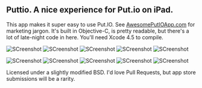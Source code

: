 Puttio. A nice experience for Put.io on iPad.
----

This app makes it super easy to use Put.IO. See [AwesomePutIOApp.com](http://awesomeputioapp.com) for marketing jargon.
It's built in Objective-C, is pretty readable, but there's a lot of late-night code in here. You'll need Xcode 4.5 to compile.


![SCreenshot](https://github.com/orta/Puttio/raw/master/web/iphone1.png)
![SCreenshot](https://github.com/orta/Puttio/raw/master/web/iphone2.png)
![SCreenshot](https://github.com/orta/Puttio/raw/master/web/iphone3.png)
![SCreenshot](https://github.com/orta/Puttio/raw/master/web/iphone4.png)
![SCreenshot](https://github.com/orta/Puttio/raw/master/web/iphone5.png)

![SCreenshot](https://github.com/orta/Puttio/raw/master/web/ipad1.png)
![SCreenshot](https://github.com/orta/Puttio/raw/master/web/ipad2.png)
![SCreenshot](https://github.com/orta/Puttio/raw/master/web/ipad3.png)
![SCreenshot](https://github.com/orta/Puttio/raw/master/web/ipad4.png)
![SCreenshot](https://github.com/orta/Puttio/raw/master/web/ipad5.png)

Licensed under a slightly modified BSD. I'd love Pull Requests, but app store submissions will be a rarity.